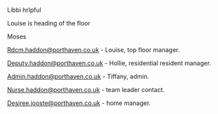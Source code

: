 Libbi hrlpful

Louise is heading of the floor

Moses

Rdcm.haddon@porthaven.co.uk - Louise, top floor manager.

Deputy.haddon@porthaven.co.uk - Hollie, residential resident manager.

Admin.haddon@porthaven.co.uk - Tiffany, admin.

Nurse.haddon@porthaven.co.uk - team leader contact.

Desiree.jooste@porthaven.co.uk - home manager.